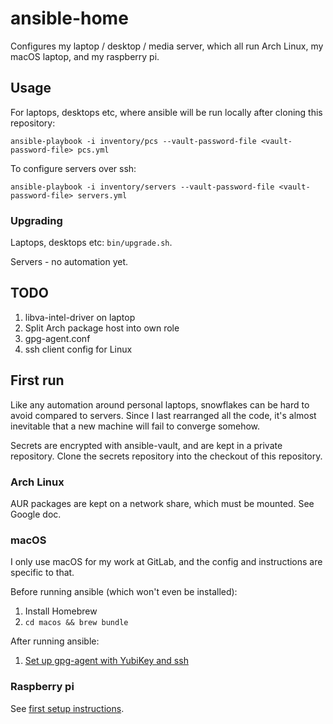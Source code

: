 # ansible-home

Configures my laptop / desktop / media server, which all run Arch Linux, my macOS laptop,
and my raspberry pi.

## Usage

For laptops, desktops etc, where ansible will be run locally after cloning this
repository:

```
ansible-playbook -i inventory/pcs --vault-password-file <vault-password-file> pcs.yml
```

To configure servers over ssh:

```
ansible-playbook -i inventory/servers --vault-password-file <vault-password-file> servers.yml
```

### Upgrading

Laptops, desktops etc: `bin/upgrade.sh`.

Servers - no automation yet.

## TODO

1. libva-intel-driver on laptop
1. Split Arch package host into own role
1. gpg-agent.conf
1. ssh client config for Linux

## First run

Like any automation around personal laptops, snowflakes can be hard to avoid compared to
servers. Since I last rearranged all the code, it's almost inevitable that a new machine
will fail to converge somehow.

Secrets are encrypted with ansible-vault, and are kept in a private repository.
Clone the secrets repository into the checkout of this repository.

### Arch Linux

AUR packages are kept on a network share, which must be mounted. See Google doc.

### macOS

I only use macOS for my work at GitLab, and the config and instructions are
specific to that.

Before running ansible (which won't even be installed):

1. Install Homebrew
1. `cd macos && brew bundle`

After running ansible:

1. [Set up gpg-agent with YubiKey and ssh](https://gitlab.com/gitlab-com/runbooks/blob/master/howto/yubikey.md)

### Raspberry pi

See [first setup instructions](docs/raspberry-pi.md).
